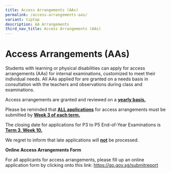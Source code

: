 ```yaml
---
title: Access Arrangements (AAs)
permalink: /access-arrangements-aas/
variant: tiptap
description: AA Arrangements
third_nav_title: Access Arrangements (AAs)
---
```

<h1>Access Arrangements (AAs)</h1>
<p></p>
<p>Students with learning or physical disabilities can apply for access arrangements
(AAs) for internal examinations, customized to meet their individual needs.
All AAs applied for are granted on a needs basis in consultation with the
teachers and observations during class and examinations.</p>
<p>Access arrangements are granted and reviewed on a <strong><u>yearly basis.</u></strong>
</p>
<p>Please be reminded that <strong><u>ALL applications</u></strong> for access
arrangements must be submitted by <strong><u>Week 3 of each term.</u></strong>
</p>
<p>The closing date for applications for P3 to P5 End-of-Year Examinations
is <strong><u>Term 3, Week 10.</u></strong>
</p>
<p>We regret to inform that late applications will <strong><u>not</u></strong> be
processed.</p>
<p><strong>Online Access Arrangements Form </strong>
</p>
<p>For all applicants for access arrangements, please fill up an online application
form by clicking onto this link: <a href="https://go.gov.sg/submitreport" rel="noopener noreferrer nofollow" target="_blank"><u>https://go.gov.sg/submitreport</u></a>
</p>